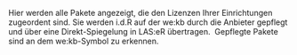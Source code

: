 Hier werden alle Pakete angezeigt, die den Lizenzen Ihrer Einrichtungen zugeordent sind. Sie werden i.d.R auf der we:kb durch die Anbieter gepflegt und über eine Direkt-Spiegelung in LAS:eR übertragen. 
Gepflegte Pakete sind an dem we:kb-Symbol zu erkennen. 
